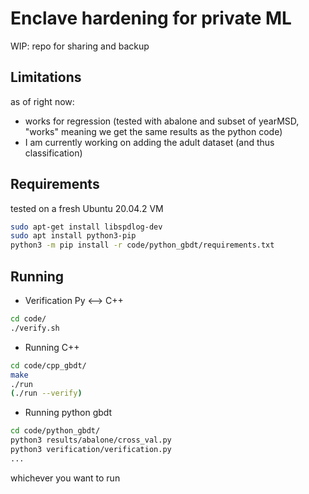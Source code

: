 # Enclave hardening for private ML

WIP: repo for sharing and backup
## Limitations
as of right now:
- works for regression (tested with abalone and subset of yearMSD, "works" meaning we get the same results as the python code)
- I am currently working on adding the adult dataset (and thus classification)


## Requirements
tested on a fresh Ubuntu 20.04.2 VM
```bash
sudo apt-get install libspdlog-dev
sudo apt install python3-pip
python3 -m pip install -r code/python_gbdt/requirements.txt
```


## Running
- Verification Py <--> C++
```bash
cd code/
./verify.sh
```
- Running C++
```bash
cd code/cpp_gbdt/
make
./run
(./run --verify)
```
- Running python gbdt
```bash
cd code/python_gbdt/
python3 results/abalone/cross_val.py
python3 verification/verification.py
...
```
whichever you want to run